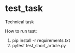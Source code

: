 # test_task
Technical task

How to run test:
1. pip install -r requirements.txt
2. pytest test_short_article.py
